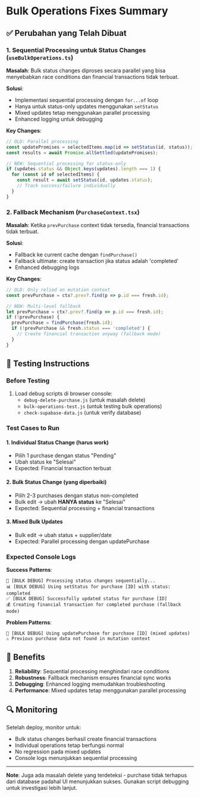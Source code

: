 # Bulk Operations Fixes Summary

## ✅ Perubahan yang Telah Dibuat

### 1. **Sequential Processing untuk Status Changes** (`useBulkOperations.ts`)

**Masalah**: Bulk status changes diproses secara parallel yang bisa menyebabkan race conditions dan financial transactions tidak terbuat.

**Solusi**: 
- Implementasi sequential processing dengan `for...of` loop
- Hanya untuk status-only updates menggunakan `setStatus`
- Mixed updates tetap menggunakan parallel processing
- Enhanced logging untuk debugging

**Key Changes**:
```typescript
// OLD: Parallel processing
const updatePromises = selectedItems.map(id => setStatus(id, status));
const results = await Promise.allSettled(updatePromises);

// NEW: Sequential processing for status-only
if (updates.status && Object.keys(updates).length === 1) {
  for (const id of selectedItems) {
    const result = await setStatus(id, updates.status);
    // Track success/failure individually
  }
}
```

### 2. **Fallback Mechanism** (`PurchaseContext.tsx`)

**Masalah**: Ketika `prevPurchase` context tidak tersedia, financial transactions tidak terbuat.

**Solusi**:
- Fallback ke current cache dengan `findPurchase()`
- Fallback ultimate: create transaction jika status adalah 'completed'
- Enhanced debugging logs

**Key Changes**:
```typescript
// OLD: Only relied on mutation context
const prevPurchase = ctx?.prev?.find(p => p.id === fresh.id);

// NEW: Multi-level fallback
let prevPurchase = ctx?.prev?.find(p => p.id === fresh.id);
if (!prevPurchase) {
  prevPurchase = findPurchase(fresh.id);
  if (!prevPurchase && fresh.status === 'completed') {
    // Create financial transaction anyway (fallback mode)
  }
}
```

## 🧪 Testing Instructions

### Before Testing
1. Load debug scripts di browser console:
   - `debug-delete-purchase.js` (untuk masalah delete)
   - `bulk-operations-test.js` (untuk testing bulk operations)
   - `check-supabase-data.js` (untuk verify database)

### Test Cases to Run

#### 1. **Individual Status Change** (harus work)
- Pilih 1 purchase dengan status "Pending"
- Ubah status ke "Selesai"
- Expected: Financial transaction terbuat

#### 2. **Bulk Status Change** (yang diperbaiki)
- Pilih 2-3 purchases dengan status non-completed
- Bulk edit → ubah **HANYA status** ke "Selesai" 
- Expected: Sequential processing + financial transactions

#### 3. **Mixed Bulk Updates**
- Bulk edit → ubah status + supplier/date
- Expected: Parallel processing dengan updatePurchase

### Expected Console Logs

**Success Patterns**:
```
🔄 [BULK DEBUG] Processing status changes sequentially...
📊 [BULK DEBUG] Using setStatus for purchase [ID] with status: completed
✅ [BULK DEBUG] Successfully updated status for purchase [ID]
💰 Creating financial transaction for completed purchase (fallback mode)
```

**Problem Patterns**:
```
🔄 [BULK DEBUG] Using updatePurchase for purchase [ID] (mixed updates)
⚠️ Previous purchase data not found in mutation context
```

## 🎯 Benefits

1. **Reliability**: Sequential processing menghindari race conditions
2. **Robustness**: Fallback mechanism ensures financial sync works
3. **Debugging**: Enhanced logging memudahkan troubleshooting
4. **Performance**: Mixed updates tetap menggunakan parallel processing

## 🔍 Monitoring

Setelah deploy, monitor untuk:
- Bulk status changes berhasil create financial transactions
- Individual operations tetap berfungsi normal
- No regression pada mixed updates
- Console logs menunjukkan sequential processing

---

**Note**: Juga ada masalah delete yang terdeteksi - purchase tidak terhapus dari database padahal UI menunjukkan sukses. Gunakan script debugging untuk investigasi lebih lanjut.
